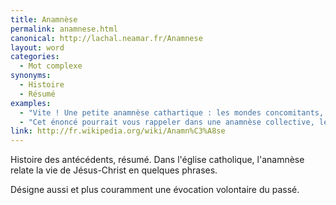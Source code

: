 ```yaml
---
title: Anamnèse
permalink: anamnese.html
canonical: http://lachal.neamar.fr/Anamnese
layout: word
categories:
  - Mot complexe
synonyms:
  - Histoire
  - Résumé
examples:
  - "Vite ! Une petite anamnèse cathartique : les mondes concomitants, ce que j'écris, ce que je pense…"
  - "Cet énoncé pourrait vous rappeler dans une anamnèse collective, le théorème d'Hospital (Guillou de son prénom)"
link: http://fr.wikipedia.org/wiki/Anamn%C3%A8se
---
```


Histoire des antécédents, résumé.
Dans l'église catholique, l'anamnèse relate la vie de Jésus-Christ en quelques phrases.

Désigne aussi et plus couramment une évocation volontaire du passé.

